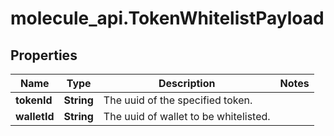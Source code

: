 # molecule_api.TokenWhitelistPayload

## Properties
Name | Type | Description | Notes
------------ | ------------- | ------------- | -------------
**tokenId** | **String** | The uuid of the specified token. | 
**walletId** | **String** | The uuid of wallet to be whitelisted. | 


